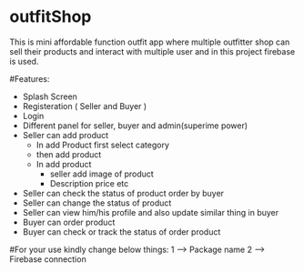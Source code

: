 # outfitShop
This is mini affordable function outfit app where multiple outfitter shop can sell their products and  interact with multiple user
and in this project firebase is used.

#Features:
  - Splash Screen
  - Registeration ( Seller and Buyer )
  - Login
  - Different panel for seller, buyer and admin(superime power)
  - Seller can add product
      - In add Product first select category
      - then add product 
      - In add product
        - seller add image of product
        - Description price etc
  - Seller can check the status of product order by buyer
  - Seller can change the status of product
  - Seller can view him/his profile and also update similar thing in buyer
  - Buyer can order product
  - Buyer can check or track the status of order product

#For your use 
kindly change below things:
1 --> Package name
2 --> Firebase connection
